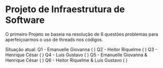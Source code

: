 # Projeto de Infraestrutura de Software

O primeiro Projeto se baseia na resolução de 6 questões problemas para
aperfeiçoarmos o uso de threads nos códigos.

Situação atual:
Q1 - Emanuelle Giovanna                     ( )
Q2 - Heitor Riquelme                        ( )
Q3 - Henrique César                         ( )
Q4 - Luis Gustavo                           ( )
Q5 - Emanuelle Giovanna & Henrique César    ( )
Q6 - Heitor Riquelme & Luis Gustavo         ( )